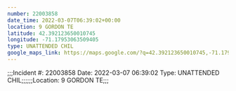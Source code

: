 ```yaml
---
number: 22003858
date_time: 2022-03-07T06:39:02+00:00
location: 9 GORDON TE
latitude: 42.392123650010745
longitude: -71.17953063509405
type: UNATTENDED CHIL
google_maps_link: https://maps.google.com/?q=42.392123650010745,-71.17953063509405
---
```


;;;Incident #: 22003858  Date: 2022-03-07 06:39:02   Type: UNATTENDED CHIL;;;;;;Location: 9 GORDON TE;;;
